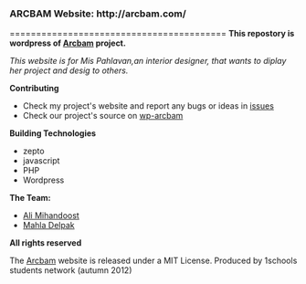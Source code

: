 <h3>ARCBAM Website: http://arcbam.com/</h3>

=========================================
<b>This repostory is wordpress of <a href="https://github.com/1schools-projects/arcbam">Arcbam</a> project.</b>

<i>This website is for Mis Pahlavan,an interior designer, that wants to diplay her project and desig to others.</i>

<b>Contributing</b>
<ul>

  <li>Check my project's website and report any bugs or ideas in <a href="https://github.com/1schools-projects/wp-arcbam/issues">issues</a></li>
  <li>Check our project's source on <a href="https://github.com/1schools-projects/wp-arcbam/tree/master/wp-content/themes/arcbam-template">wp-arcbam</a></li>
</ul>

<b>Building Technologies</b>

<ul>
  <li>zepto</li>
  <li>javascript</li>
  <li>PHP</li>
  <li>Wordpress</li>
</ul>
<b>The Team:</b>
<ul>
  <li><a href="https://github.com/Alimd">Ali Mihandoost</a></li>
  <li><a href="https://github.com/mahlad">Mahla Delpak</a></li>
</ul>
<b>All rights reserved</b>

  The <a href="http://arcbam.com/">Arcbam</a> website is released under a MIT License.
  Produced by 1schools students network (autumn 2012)